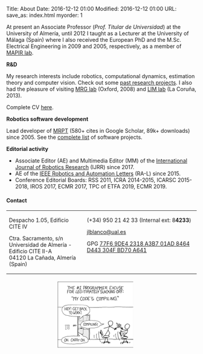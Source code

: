 Title: About
Date: 2016-12-12 01:00
Modified: 2016-12-12 01:00
URL:
save_as: index.html
myorder: 1

At present an Associate Professor (<i>Prof. Titular de Universidad</i>) at the University of Almería,
until 2012 I taught as a Lecturer at the University of Málaga (Spain)
where I also received the European PhD and the M.Sc. Electrical Engineering in 2009 and 2005, respectively, as a member of [MAPIR lab](http://mapir.isa.uma.es/mapirwebsite/).

**<i class="fas fa-flask"></i>  R&D**

My research interests include robotics, computational dynamics, estimation theory and computer vision.
Check out some [past research projects](http://mapir.isa.uma.es/mapirwebsite/index.php/projects-top-menu).
I also had the pleasure of visiting [MRG lab](http://mrg.robots.ox.ac.uk/) (Oxford, 2008)
and [LIM lab](http://lim.ii.udc.es/people.en.html) (La Coruña, 2013).</p>

Complete CV [here](https://w3.ual.es/~jlblanco/docs/jlblanco-cv-english.pdf).

**<i class="fas fa-robot"></i>  Robotics software development**

Lead developer of [MRPT](http://www.mrpt.org/) (580+ cites in Google Scholar, 89k+ downloads) since 2005.
See the [complete list]({filename}software.md) of software projects.

**<i class="fas fa-pencil-alt"></i>  Editorial activity**

  * Associate Editor (AE) and Multimedia Editor (MM) of the [International Journal of Robotics Research](http://journals.sagepub.com/home/ijr) (IJRR) since 2017.
  * AE of the [IEEE Robotics and Automation Letters](http://www.ieee-ras.org/publications/ra-l) (RA-L) since 2015.
  * Conference Editorial Boards: RSS 2011, ICRA 2014-2015, ICARSC 2015-2018, IROS 2017, ECMR 2017, TPC of ETFA 2019, ECMR 2019.

#### Contact

<table style="border:none;">
<tr>
<td style="vertical-align:text-top;">
	<p><i class="fas fa-building"></i> Despacho 1.05, Edificio CITE IV </p>
	<p><i class="fas fa-envelope"></i>
		Ctra. Sacramento, s/n <br/>
		Universidad de Almer&iacute;a - Edificio CITE II-A <br/>
		04120 La Ca&ntilde;ada, Almer&iacute;a (Spain)
		</p>
</td>
<td style="vertical-align:text-top;">
	<p><i class="fas fa-phone"></i> (+34) 950 21 42 33  (Internal ext: 8<b>4233</b>) </p>
	<p><i class="fas fa-at"></i> <a href="mailto:jlblanco@ual.es">jlblanco@ual.es</a></p>
	<p>GPG <a href="docs/jlblanco_gpg_public_key.asc">77F6 9DE4 2318 A3B7 01AD  8464 D443 304F BD70 A641</a></p>
</td>
</tr>
</table>


<div style="text-align:center; margin-top: 20px;clear:both;">
	<a href="http://xkcd.com/303/" target="_blank" rel="nofollow"><img style="border:none;" src="imgs/compiling.png" alt="compiling" /></a>
	&nbsp; &nbsp;
	&nbsp; &nbsp;
</div>
